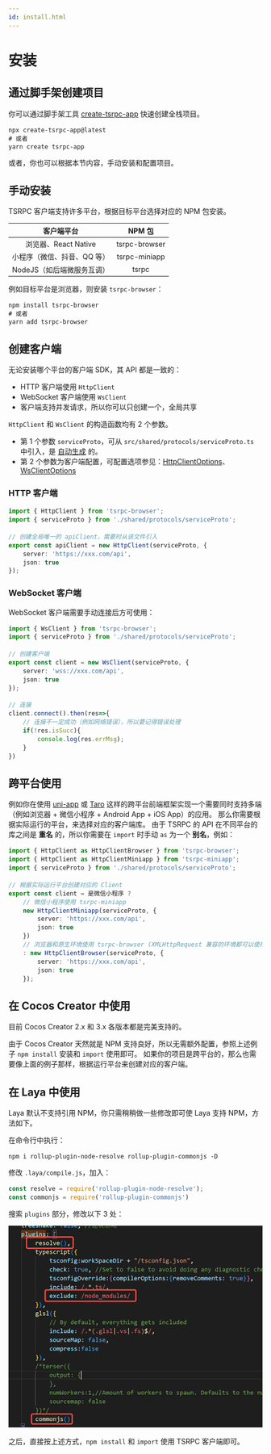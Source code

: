 ```yaml
---
id: install.html
---
```


# 安装

## 通过脚手架创建项目

你可以通过脚手架工具 [create-tsrpc-app](../get-started/create-tsrpc-app.html) 快速创建全栈项目。

```shell
npx create-tsrpc-app@latest
# 或者
yarn create tsrpc-app
```

或者，你也可以根据本节内容，手动安装和配置项目。

## 手动安装

TSRPC 客户端支持许多平台，根据目标平台选择对应的 NPM 包安装。

| 客户端平台 | NPM 包 |
| :-: | :-: |
| 浏览器、React Native | tsrpc-browser |
| 小程序（微信、抖音、QQ 等） | tsrpc-miniapp |
| NodeJS（如后端微服务互调） | tsrpc |

例如目标平台是浏览器，则安装 `tsrpc-browser`：

```shell
npm install tsrpc-browser
# 或者
yarn add tsrpc-browser
```

## 创建客户端

无论安装哪个平台的客户端 SDK，其 API 都是一致的：
- HTTP 客户端使用 `HttpClient`
- WebSocket 客户端使用 `WsClient`
- 客户端支持并发请求，所以你可以只创建一个，全局共享

`HttpClient` 和 `WsClient` 的构造函数均有 2 个参数。
- 第 1 个参数 `serviceProto`，可从 `src/shared/protocols/serviceProto.ts` 中引入，是 [自动生成](../server/service-proto.html#生成方式) 的。
- 第 2 个参数为客户端配置，可配置选项参见：[HttpClientOptions](/api/http-client#httpclientoptions)、[WsClientOptions](/api/ws-client#wsclientoptions)

### HTTP 客户端

```ts
import { HttpClient } from 'tsrpc-browser';
import { serviceProto } from './shared/protocols/serviceProto';

// 创建全局唯一的 apiClient，需要时从该文件引入
export const apiClient = new HttpClient(serviceProto, {
    server: 'https://xxx.com/api',
    json: true
});
```

### WebSocket 客户端

WebSocket 客户端需要手动连接后方可使用：
```ts
import { WsClient } from 'tsrpc-browser';
import { serviceProto } from './shared/protocols/serviceProto';

// 创建客户端
export const client = new WsClient(serviceProto, {
    server: 'wss://xxx.com/api',
    json: true
});

// 连接
client.connect().then(res=>{
    // 连接不一定成功（例如网络错误），所以要记得错误处理
    if(!res.isSucc){
        console.log(res.errMsg);
    }
})
```

## 跨平台使用

例如你在使用 [uni-app](https://uniapp.dcloud.io/) 或 [Taro](https://taro.aotu.io/) 这样的跨平台前端框架实现一个需要同时支持多端（例如浏览器 + 微信小程序 + Android App + iOS App）的应用。
那么你需要根据实际运行的平台，来选择对应的客户端库。
由于 TSRPC 的 API 在不同平台的库之间是 **重名** 的，所以你需要在 `import` 时手动 `as` 为一个 **别名**，例如：

```ts
import { HttpClient as HttpClientBrowser } from 'tsrpc-browser';
import { HttpClient as HttpClientMiniapp } from 'tsrpc-miniapp';
import { serviceProto } from './shared/protocols/serviceProto';

// 根据实际运行平台创建对应的 Client
export const client = 是微信小程序 ?
    // 微信小程序使用 tsrpc-miniapp
    new HttpClientMiniapp(serviceProto, {
        server: 'https://xxx.com/api',
        json: true
    })
    // 浏览器和原生环境使用 tsrpc-browser (XMLHttpRequest 兼容的环境都可以使用 tsrpc-browser)
    : new HttpClientBrowser(serviceProto, {
        server: 'https://xxx.com/api',
        json: true
    });
```

## 在 Cocos Creator 中使用

目前 Cocos Creator 2.x 和 3.x 各版本都是完美支持的。

由于 Cocos Creator 天然就是 NPM 支持良好，所以无需额外配置，参照上述例子 `npm install` 安装和 `import` 使用即可。
如果你的项目是跨平台的，那么也需要像上面的例子那样，根据运行平台来创建对应的客户端。

## 在 Laya 中使用

Laya 默认不支持引用 NPM，你只需稍稍做一些修改即可使 Laya 支持 NPM，方法如下。

在命令行中执行：

```shell
npm i rollup-plugin-node-resolve rollup-plugin-commonjs -D
```

修改 `.laya/compile.js`，加入：

```js
const resolve = require('rollup-plugin-node-resolve');
const commonjs = require('rollup-plugin-commonjs')
```

搜索 `plugins` 部分，修改以下 3 处：

![](./assets/laya.png)

之后，直接按上述方式，`npm install` 和 `import` 使用 TSRPC 客户端即可。